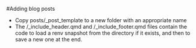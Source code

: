 #Adding blog posts

* Copy posts/\_post\_template to a new folder with an appropriate name
* The /\_include\_header.qmd and /\_include_footer.qmd files contain the code to load a renv snapshot from the directory if it exists, and then to save a new one at the end.

